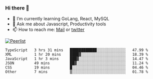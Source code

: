 ### Hi there 👋

- 🌱 I’m currently learning GoLang, React, MySQL
- 💬 Ask me about Javascript, Productivity tools 
- 📫 How to reach me: [Mail](mailto:kvaishak47@gmail.com) or [twitter](https://twitter.com/kvaish4k)

[![Peerlist](https://peerlist-readme-badge.herokuapp.com/api/kvaishak)](https://peerlist.io/kvaishak)

<!--START_SECTION:waka-->

```text
TypeScript   3 hrs 31 mins   ████████████░░░░░░░░░░░░░   47.99 %
XML          1 hr 20 mins    ████▓░░░░░░░░░░░░░░░░░░░░   18.39 %
JavaScript   1 hr 3 mins     ███▓░░░░░░░░░░░░░░░░░░░░░   14.47 %
JSON         49 mins         ██▓░░░░░░░░░░░░░░░░░░░░░░   11.24 %
CSS          19 mins         █░░░░░░░░░░░░░░░░░░░░░░░░   04.46 %
Other        7 mins          ▒░░░░░░░░░░░░░░░░░░░░░░░░   01.78 %
```

<!--END_SECTION:waka-->
